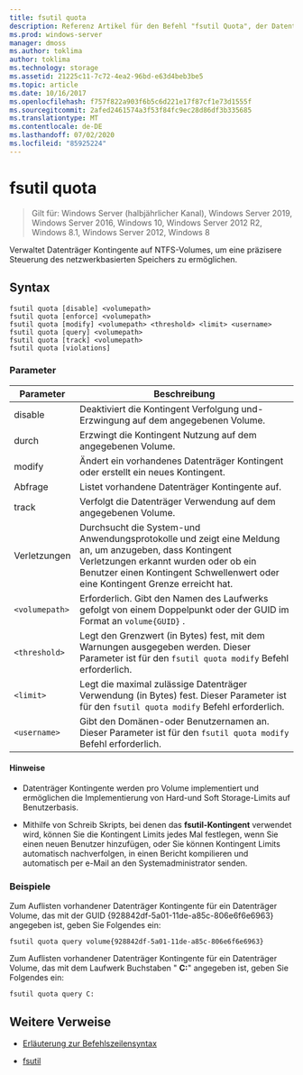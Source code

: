 ```yaml
---
title: fsutil quota
description: Referenz Artikel für den Befehl "fsutil Quota", der Datenträger Kontingente auf NTFS-Volumes verwaltet, um eine präzisere Steuerung des netzwerkbasierten Speichers zu ermöglichen.
ms.prod: windows-server
manager: dmoss
ms.author: toklima
author: toklima
ms.technology: storage
ms.assetid: 21225c11-7c72-4ea2-96bd-e63d4beb3be5
ms.topic: article
ms.date: 10/16/2017
ms.openlocfilehash: f757f822a903f6b5c6d221e17f87cf1e73d1555f
ms.sourcegitcommit: 2afed2461574a3f53f84fc9ec28d86df3b335685
ms.translationtype: MT
ms.contentlocale: de-DE
ms.lasthandoff: 07/02/2020
ms.locfileid: "85925224"
---
```

# <a name="fsutil-quota"></a>fsutil quota

> Gilt für: Windows Server (halbjährlicher Kanal), Windows Server 2019, Windows Server 2016, Windows 10, Windows Server 2012 R2, Windows 8.1, Windows Server 2012, Windows 8

Verwaltet Datenträger Kontingente auf NTFS-Volumes, um eine präzisere Steuerung des netzwerkbasierten Speichers zu ermöglichen.

## <a name="syntax"></a>Syntax

```
fsutil quota [disable] <volumepath>
fsutil quota [enforce] <volumepath>
fsutil quota [modify] <volumepath> <threshold> <limit> <username>
fsutil quota [query] <volumepath>
fsutil quota [track] <volumepath>
fsutil quota [violations]
```

### <a name="parameters"></a>Parameter

| Parameter | Beschreibung |
| --------- | ----------- |
| disable | Deaktiviert die Kontingent Verfolgung und-Erzwingung auf dem angegebenen Volume. |
| durch | Erzwingt die Kontingent Nutzung auf dem angegebenen Volume. |
| modify | Ändert ein vorhandenes Datenträger Kontingent oder erstellt ein neues Kontingent. |
| Abfrage | Listet vorhandene Datenträger Kontingente auf. |
| track | Verfolgt die Datenträger Verwendung auf dem angegebenen Volume. |
| Verletzungen | Durchsucht die System-und Anwendungsprotokolle und zeigt eine Meldung an, um anzugeben, dass Kontingent Verletzungen erkannt wurden oder ob ein Benutzer einen Kontingent Schwellenwert oder eine Kontingent Grenze erreicht hat. |
| `<volumepath>` | Erforderlich. Gibt den Namen des Laufwerks gefolgt von einem Doppelpunkt oder der GUID im Format an `volume{GUID}` . |
| `<threshold>`  | Legt den Grenzwert (in Bytes) fest, mit dem Warnungen ausgegeben werden. Dieser Parameter ist für den `fsutil quota modify` Befehl erforderlich. |
| `<limit>` | Legt die maximal zulässige Datenträger Verwendung (in Bytes) fest. Dieser Parameter ist für den `fsutil quota modify` Befehl erforderlich. |
| `<username>` | Gibt den Domänen-oder Benutzernamen an. Dieser Parameter ist für den `fsutil quota modify` Befehl erforderlich. |

#### <a name="remarks"></a>Hinweise

- Datenträger Kontingente werden pro Volume implementiert und ermöglichen die Implementierung von Hard-und Soft Storage-Limits auf Benutzerbasis.

- Mithilfe von Schreib Skripts, bei denen das **fsutil-Kontingent** verwendet wird, können Sie die Kontingent Limits jedes Mal festlegen, wenn Sie einen neuen Benutzer hinzufügen, oder Sie können Kontingent Limits automatisch nachverfolgen, in einen Bericht kompilieren und automatisch per e-Mail an den Systemadministrator senden.

### <a name="examples"></a>Beispiele

Zum Auflisten vorhandener Datenträger Kontingente für ein Datenträger Volume, das mit der GUID {928842df-5a01-11de-a85c-806e6f6e6963} angegeben ist, geben Sie Folgendes ein:

```
fsutil quota query volume{928842df-5a01-11de-a85c-806e6f6e6963}
```

Zum Auflisten vorhandener Datenträger Kontingente für ein Datenträger Volume, das mit dem Laufwerk Buchstaben " **C:**" angegeben ist, geben Sie Folgendes ein:

```
fsutil quota query C:
```

## <a name="additional-references"></a>Weitere Verweise

- [Erläuterung zur Befehlszeilensyntax](command-line-syntax-key.md)

- [fsutil](fsutil.md)
